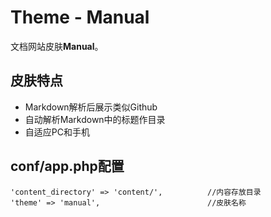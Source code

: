 # Theme - Manual

文档网站皮肤**Manual**。


## 皮肤特点

* Markdown解析后展示类似Github
* 自动解析Markdown中的标题作目录
* 自适应PC和手机


## conf/app.php配置

```
'content_directory' => 'content/',          //内容存放目录
'theme' => 'manual',                        //皮肤名称
```